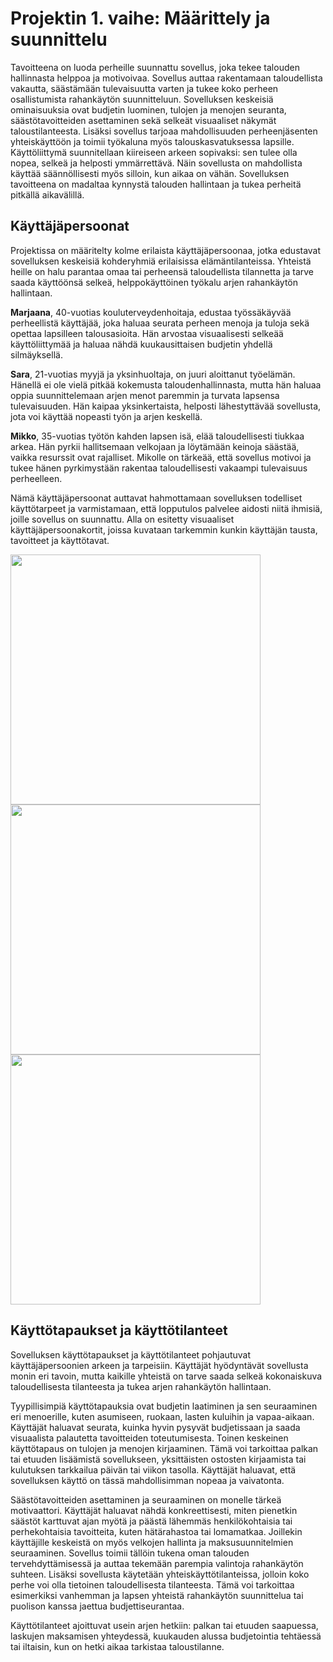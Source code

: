 # Projektin 1. vaihe: Määrittely ja suunnittelu

Tavoitteena on luoda perheille suunnattu sovellus, joka tekee talouden hallinnasta helppoa ja motivoivaa. Sovellus auttaa rakentamaan taloudellista vakautta, säästämään tulevaisuutta varten ja tukee koko perheen osallistumista rahankäytön suunnitteluun.
Sovelluksen keskeisiä ominaisuuksia ovat budjetin luominen, tulojen ja menojen seuranta, säästötavoitteiden asettaminen sekä selkeät visuaaliset näkymät taloustilanteesta. Lisäksi sovellus tarjoaa mahdollisuuden perheenjäsenten yhteiskäyttöön ja toimii työkaluna myös talouskasvatuksessa lapsille.
Käyttöliittymä suunnitellaan kiireiseen arkeen sopivaksi: sen tulee olla nopea, selkeä ja helposti ymmärrettävä. Näin sovellusta on mahdollista käyttää säännöllisesti myös silloin, kun aikaa on vähän. Sovelluksen tavoitteena on madaltaa kynnystä talouden hallintaan ja tukea perheitä pitkällä aikavälillä.

## Käyttäjäpersoonat
Projektissa on määritelty kolme erilaista käyttäjäpersoonaa, jotka edustavat sovelluksen keskeisiä kohderyhmiä erilaisissa elämäntilanteissa. Yhteistä heille on halu parantaa omaa tai perheensä taloudellista tilannetta ja tarve saada käyttöönsä selkeä, helppokäyttöinen työkalu arjen rahankäytön hallintaan.

**Marjaana**, 40-vuotias kouluterveydenhoitaja, edustaa työssäkäyvää perheellistä käyttäjää, joka haluaa seurata perheen menoja ja tuloja sekä opettaa lapsilleen talousasioita. Hän arvostaa visuaalisesti selkeää käyttöliittymää ja haluaa nähdä kuukausittaisen budjetin yhdellä silmäyksellä.

**Sara**, 21-vuotias myyjä ja yksinhuoltaja, on juuri aloittanut työelämän. Hänellä ei ole vielä pitkää kokemusta taloudenhallinnasta, mutta hän haluaa oppia suunnittelemaan arjen menot paremmin ja turvata lapsensa tulevaisuuden. Hän kaipaa yksinkertaista, helposti lähestyttävää sovellusta, jota voi käyttää nopeasti työn ja arjen keskellä.

**Mikko**, 35-vuotias työtön kahden lapsen isä, elää taloudellisesti tiukkaa arkea. Hän pyrkii hallitsemaan velkojaan ja löytämään keinoja säästää, vaikka resurssit ovat rajalliset. Mikolle on tärkeää, että sovellus motivoi ja tukee hänen pyrkimystään rakentaa taloudellisesti vakaampi tulevaisuus perheelleen.

Nämä käyttäjäpersoonat auttavat hahmottamaan sovelluksen todelliset käyttötarpeet ja varmistamaan, että lopputulos palvelee aidosti niitä ihmisiä, joille sovellus on suunnattu.
Alla on esitetty visuaaliset käyttäjäpersoonakortit, joissa kuvataan tarkemmin kunkin käyttäjän tausta, tavoitteet ja käyttötavat.

<img src="https://github.com/user-attachments/assets/b58b4683-123b-498f-8c8e-377f41653836" width="400"/> <img src="https://github.com/user-attachments/assets/def433e4-f914-4cdb-a4b7-db4961194cae" width="400"/> <img src="https://github.com/user-attachments/assets/62b31b4b-1065-4360-b42d-ed4921d01129" width="400"/>

## Käyttötapaukset ja käyttötilanteet

Sovelluksen käyttötapaukset ja käyttötilanteet pohjautuvat käyttäjäpersoonien arkeen ja tarpeisiin. Käyttäjät hyödyntävät sovellusta monin eri tavoin, mutta kaikille yhteistä on tarve saada selkeä kokonaiskuva taloudellisesta tilanteesta ja tukea arjen rahankäytön hallintaan.

Tyypillisimpiä käyttötapauksia ovat budjetin laatiminen ja sen seuraaminen eri menoerille, kuten asumiseen, ruokaan, lasten kuluihin ja vapaa-aikaan. Käyttäjät haluavat seurata, kuinka hyvin pysyvät budjetissaan ja saada visuaalista palautetta tavoitteiden toteutumisesta. Toinen keskeinen käyttötapaus on tulojen ja menojen kirjaaminen. Tämä voi tarkoittaa palkan tai etuuden lisäämistä sovellukseen, yksittäisten ostosten kirjaamista tai kulutuksen tarkkailua päivän tai viikon tasolla. Käyttäjät haluavat, että sovelluksen käyttö on tässä mahdollisimman nopeaa ja vaivatonta.

Säästötavoitteiden asettaminen ja seuraaminen on monelle tärkeä motivaattori. Käyttäjät haluavat nähdä konkreettisesti, miten pienetkin säästöt karttuvat ajan myötä ja päästä lähemmäs henkilökohtaisia tai perhekohtaisia tavoitteita, kuten hätärahastoa tai lomamatkaa. Joillekin käyttäjille keskeistä on myös velkojen hallinta ja maksusuunnitelmien seuraaminen. Sovellus toimii tällöin tukena oman talouden tervehdyttämisessä ja auttaa tekemään parempia valintoja rahankäytön suhteen. Lisäksi sovellusta käytetään yhteiskäyttötilanteissa, jolloin koko perhe voi olla tietoinen taloudellisesta tilanteesta. Tämä voi tarkoittaa esimerkiksi vanhemman ja lapsen yhteistä rahankäytön suunnittelua tai puolison kanssa jaettua budjettiseurantaa.

Käyttötilanteet ajoittuvat usein arjen hetkiin: palkan tai etuuden saapuessa, laskujen maksamisen yhteydessä, kuukauden alussa budjetointia tehtäessä tai iltaisin, kun on hetki aikaa tarkistaa taloustilanne.
